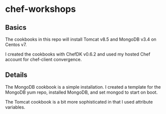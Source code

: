 # chef-workshops

## Basics
The cookbooks in this repo will install Tomcat v8.5 and MongoDB v3.4 on Centos v7.

I created the cookbooks with ChefDK v0.6.2 and used my hosted Chef account for chef-client convergence. 

## Details

The MongoDB cookbook is a simple installation. I created a template for the MongoDB yum repo, installed MongoDB, and set mongod to start on boot. 

The Tomcat cookbook is a bit more sophisticated in that I used attribute variables.  
